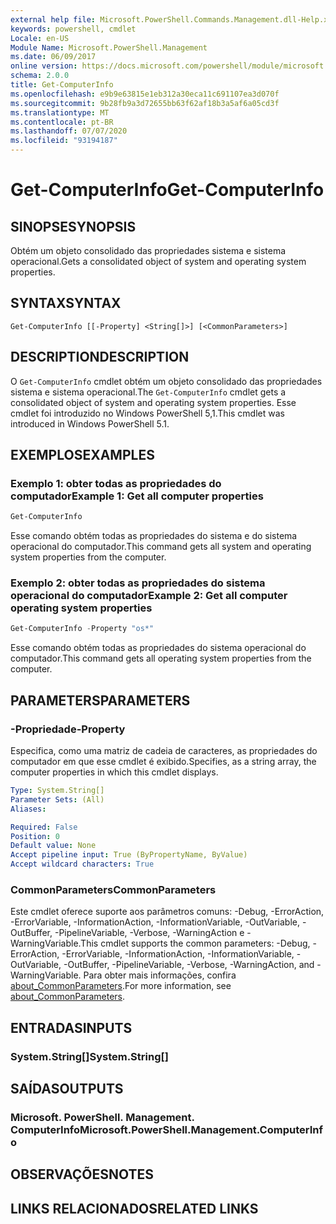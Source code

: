 ```yaml
---
external help file: Microsoft.PowerShell.Commands.Management.dll-Help.xml
keywords: powershell, cmdlet
Locale: en-US
Module Name: Microsoft.PowerShell.Management
ms.date: 06/09/2017
online version: https://docs.microsoft.com/powershell/module/microsoft.powershell.management/get-computerinfo?view=powershell-5.1&WT.mc_id=ps-gethelp
schema: 2.0.0
title: Get-ComputerInfo
ms.openlocfilehash: e9b9e63815e1eb312a30eca11c691107ea3d070f
ms.sourcegitcommit: 9b28fb9a3d72655bb63f62af18b3a5af6a05cd3f
ms.translationtype: MT
ms.contentlocale: pt-BR
ms.lasthandoff: 07/07/2020
ms.locfileid: "93194187"
---
```

# <span data-ttu-id="25b4a-103">Get-ComputerInfo</span><span class="sxs-lookup"><span data-stu-id="25b4a-103">Get-ComputerInfo</span></span>

## <span data-ttu-id="25b4a-104">SINOPSE</span><span class="sxs-lookup"><span data-stu-id="25b4a-104">SYNOPSIS</span></span>
<span data-ttu-id="25b4a-105">Obtém um objeto consolidado das propriedades sistema e sistema operacional.</span><span class="sxs-lookup"><span data-stu-id="25b4a-105">Gets a consolidated object of system and operating system properties.</span></span>

## <span data-ttu-id="25b4a-106">SYNTAX</span><span class="sxs-lookup"><span data-stu-id="25b4a-106">SYNTAX</span></span>

```
Get-ComputerInfo [[-Property] <String[]>] [<CommonParameters>]
```

## <span data-ttu-id="25b4a-107">DESCRIPTION</span><span class="sxs-lookup"><span data-stu-id="25b4a-107">DESCRIPTION</span></span>

<span data-ttu-id="25b4a-108">O `Get-ComputerInfo` cmdlet obtém um objeto consolidado das propriedades sistema e sistema operacional.</span><span class="sxs-lookup"><span data-stu-id="25b4a-108">The `Get-ComputerInfo` cmdlet gets a consolidated object of system and operating system properties.</span></span>
<span data-ttu-id="25b4a-109">Esse cmdlet foi introduzido no Windows PowerShell 5,1.</span><span class="sxs-lookup"><span data-stu-id="25b4a-109">This cmdlet was introduced in Windows PowerShell 5.1.</span></span>

## <span data-ttu-id="25b4a-110">EXEMPLOS</span><span class="sxs-lookup"><span data-stu-id="25b4a-110">EXAMPLES</span></span>

### <span data-ttu-id="25b4a-111">Exemplo 1: obter todas as propriedades do computador</span><span class="sxs-lookup"><span data-stu-id="25b4a-111">Example 1: Get all computer properties</span></span>

```powershell
Get-ComputerInfo
```

<span data-ttu-id="25b4a-112">Esse comando obtém todas as propriedades do sistema e do sistema operacional do computador.</span><span class="sxs-lookup"><span data-stu-id="25b4a-112">This command gets all system and operating system properties from the computer.</span></span>

### <span data-ttu-id="25b4a-113">Exemplo 2: obter todas as propriedades do sistema operacional do computador</span><span class="sxs-lookup"><span data-stu-id="25b4a-113">Example 2: Get all computer operating system properties</span></span>

```powershell
Get-ComputerInfo -Property "os*"
```

<span data-ttu-id="25b4a-114">Esse comando obtém todas as propriedades do sistema operacional do computador.</span><span class="sxs-lookup"><span data-stu-id="25b4a-114">This command gets all operating system properties from the computer.</span></span>

## <span data-ttu-id="25b4a-115">PARAMETERS</span><span class="sxs-lookup"><span data-stu-id="25b4a-115">PARAMETERS</span></span>

### <span data-ttu-id="25b4a-116">-Propriedade</span><span class="sxs-lookup"><span data-stu-id="25b4a-116">-Property</span></span>

<span data-ttu-id="25b4a-117">Especifica, como uma matriz de cadeia de caracteres, as propriedades do computador em que esse cmdlet é exibido.</span><span class="sxs-lookup"><span data-stu-id="25b4a-117">Specifies, as a string array, the computer properties in which this cmdlet displays.</span></span>

```yaml
Type: System.String[]
Parameter Sets: (All)
Aliases:

Required: False
Position: 0
Default value: None
Accept pipeline input: True (ByPropertyName, ByValue)
Accept wildcard characters: True
```

### <span data-ttu-id="25b4a-118">CommonParameters</span><span class="sxs-lookup"><span data-stu-id="25b4a-118">CommonParameters</span></span>

<span data-ttu-id="25b4a-119">Este cmdlet oferece suporte aos parâmetros comuns: -Debug, -ErrorAction, -ErrorVariable, -InformationAction, -InformationVariable, -OutVariable, -OutBuffer, -PipelineVariable, -Verbose, -WarningAction e -WarningVariable.</span><span class="sxs-lookup"><span data-stu-id="25b4a-119">This cmdlet supports the common parameters: -Debug, -ErrorAction, -ErrorVariable, -InformationAction, -InformationVariable, -OutVariable, -OutBuffer, -PipelineVariable, -Verbose, -WarningAction, and -WarningVariable.</span></span> <span data-ttu-id="25b4a-120">Para obter mais informações, confira [about_CommonParameters](../Microsoft.PowerShell.Core/About/about_CommonParameters.md).</span><span class="sxs-lookup"><span data-stu-id="25b4a-120">For more information, see [about_CommonParameters](../Microsoft.PowerShell.Core/About/about_CommonParameters.md).</span></span>

## <span data-ttu-id="25b4a-121">ENTRADAS</span><span class="sxs-lookup"><span data-stu-id="25b4a-121">INPUTS</span></span>

### <span data-ttu-id="25b4a-122">System.String[]</span><span class="sxs-lookup"><span data-stu-id="25b4a-122">System.String[]</span></span>

## <span data-ttu-id="25b4a-123">SAÍDAS</span><span class="sxs-lookup"><span data-stu-id="25b4a-123">OUTPUTS</span></span>

### <span data-ttu-id="25b4a-124">Microsoft. PowerShell. Management. ComputerInfo</span><span class="sxs-lookup"><span data-stu-id="25b4a-124">Microsoft.PowerShell.Management.ComputerInfo</span></span>

## <span data-ttu-id="25b4a-125">OBSERVAÇÕES</span><span class="sxs-lookup"><span data-stu-id="25b4a-125">NOTES</span></span>

## <span data-ttu-id="25b4a-126">LINKS RELACIONADOS</span><span class="sxs-lookup"><span data-stu-id="25b4a-126">RELATED LINKS</span></span>
